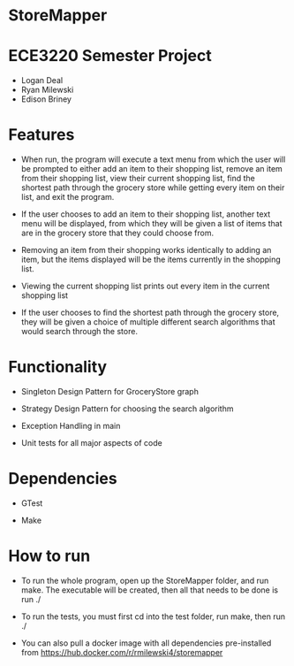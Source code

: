 # StoreMapper

# ECE3220 Semester Project
- Logan Deal
- Ryan Milewski   
- Edison Briney

# Features
  - When run, the program will execute a text menu from which the user will be prompted to either add an item to their shopping list, remove an item from their shopping list, view their current shopping list, find the shortest path through the grocery store while getting every item on their list, and exit the program. 
  
  - If the user chooses to add an item to their shopping list, another text menu will be displayed, from which they will be given a list of items that are in the grocery store that they could choose from.
  
  - Removing an item from their shopping works identically to adding an item, but the items displayed will be the items currently in the shopping list.
  
  - Viewing the current shopping list prints out every item in the current shopping list
  
  - If the user chooses to find the shortest path through the grocery store, they will be given a choice of multiple different search algorithms that would search through the store. 
  
# Functionality
  - Singleton Design Pattern for GroceryStore graph

  - Strategy Design Pattern for choosing the search algorithm

  - Exception Handling in main

  - Unit tests for all major aspects of code

# Dependencies
  - GTest

  - Make

  
# How to run
  - To run the whole program, open up the StoreMapper folder, and run make. The executable will be created, then all that needs to be done is run ./<placeholdername>
  
  - To run the tests, you must first cd into the test folder, run make, then run ./<placeholdertest>
  
  - You can also pull a docker image with all dependencies pre-installed from https://hub.docker.com/r/rmilewski4/storemapper